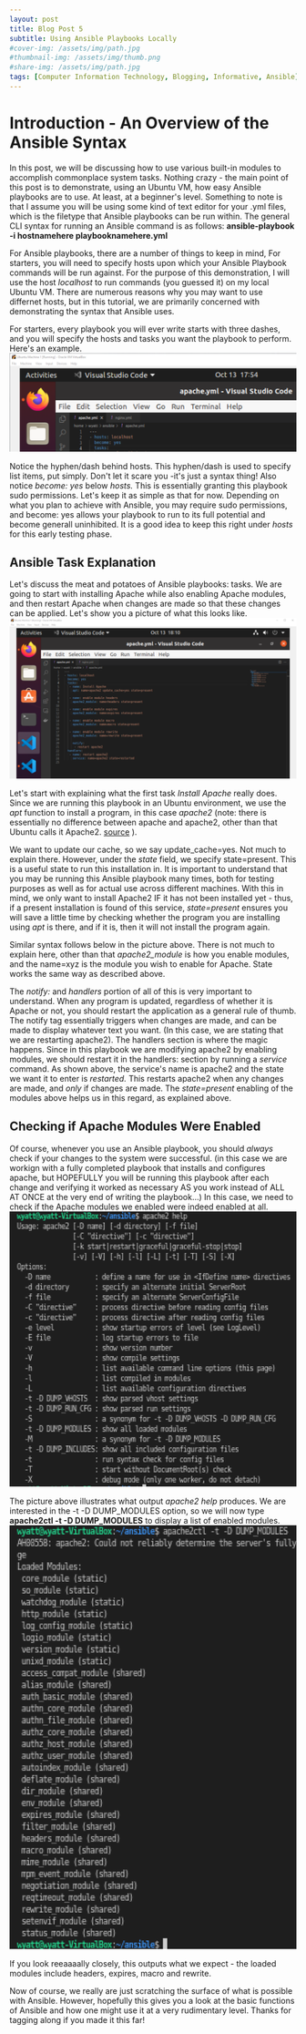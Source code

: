 ```yaml
---
layout: post
title: Blog Post 5
subtitle: Using Ansible Playbooks Locally
#cover-img: /assets/img/path.jpg
#thumbnail-img: /assets/img/thumb.png
#share-img: /assets/img/path.jpg
tags: [Computer Information Technology, Blogging, Informative, Ansible]
---
```


# Introduction - An Overview of the Ansible Syntax

In this post, we will be discussing how to use various built-in modules to accomplish commonplace system tasks. Nothing crazy - the main point of this post is to demonstrate, using an Ubuntu VM, how easy Ansible playbooks are to use. At least, at a beginner's level. Something to note is that I assume you will be using some kind of text editor for your .yml files, which is the filetype that Ansible playbooks can be run within. The general CLI syntax for running an Ansible command is as follows: **ansible-playbook -i hostnamehere playbooknamehere.yml**

For Ansible playbooks, there are a number of things to keep in mind, For starters, you will need to specify hosts upon which your Ansible Playbook commands will be run against. For the purpose of this demonstration, I will use the host _localhost_ to run commands (you guessed it) on my local Ubuntu VM. There are numerous reasons why you may want to use differnet hosts, but in this tutorial, we are primarily concerned with demonstrating the syntax that Ansible uses.

For starters, every playbook you will ever write starts with three dashes, and you will specify the hosts and tasks you want the playbook to perform. Here's an example. ![beginning of ansible file](/assets/img/image(5).png)

Notice the hyphen/dash behind hosts. This hyphen/dash is used to specify list items, put simply. Don't let it scare you -it's just a syntax thing! Also notice _become: yes_ below _hosts._ This is essentially granting this playbook sudo permissions. Let's keep it as simple as that for now. Depending on what you plan to achieve with Ansible, you may require sudo permissions, and become: yes allows your playbook to run to its full potential and become generall uninhibited. It is a good idea to keep this right under _hosts_ for this early testing phase. 

## Ansible Task Explanation

Let's discuss the meat and potatoes of Ansible playbooks: tasks. We are going to start with installing Apache while also enabling Apache modules, and then restart Apache when changes are made so that these changes can be applied. Let's show you a picture of what this looks like. ![whole apache download file](/assets/img/image(6).png)

Let's start with explaining what the first task _Install Apache_ really does. Since we are running this playbook in an Ubuntu environment, we use the _apt_ function to install a program, in this case _apache2_ (note: there is essentially no difference between apache and apache2, other than that Ubuntu calls it Apache2. [source](https://superuser.com/questions/1434629/what-is-the-difference-between-apache-web-server-and-apache-httpd) ). 

We want to update our cache, so we say update_cache=yes. Not much to explain there. However, under the _state_ field, we specify state=present. This is a useful state to run this installation in. It is important to understand that you may be running this Ansible playbook many times, both for testing purposes as well as for actual use across different machines. With this in mind, we only want to install Apache2 IF it has not been installed yet - thus, if a present installation is found of this service, _state=present_ ensures you will save a little time by checking whether the program you are installing using _apt_ is there, and if it is, then it will not install the program again. 

Similar syntax follows below in the picture above. There is not much to explain here, other than that _apache2_module_ is how you enable modules, and the name=xyz is the module you wish to enable for Apache. State works the same way as described above. 

The _notify:_ and _handlers_ portion of all of this is very important to understand. When any program is updated, regardless of whether it is Apache or not, you should restart the application as a general rule of thumb. The notify tag essentially triggers when changes are made, and can be made to display whatever text you want. (In this case, we are stating that we are restarting apache2). The handlers section is where the magic happens. Since in this playbook we are modifying apache2 by enabling modules, we should restart it in the handlers: section by running a _service_ command. As shown above, the service's name is apache2 and the state we want it to enter is _restarted._ This restarts apache2 when any changes are made, and _only_ if changes are made. The _state=present_ enabling of the modules above helps us in this regard, as explained above.

## Checking if Apache Modules Were Enabled

Of course, whenever you use an Ansible playbook, you should _always_ check if your changes to the system were successful. (in this case we are workign with a fully completed playbook that installs and configures apache, but HOPEFULLY you will be running this playbook after each change and verifying it worked as necessary AS you work instead of ALL AT ONCE at the very end of writing the playbook...) In this case, we need to check if the Apache modules we enabled were indeed enabled at all. ![apache2 help](/assets/img/image(7).png)

The picture above illustrates what output _apache2 help_ produces. We are interested in the -t -D DUMP_MODULES option, so we will now type **apache2ctl -t -D DUMP_MODULES** to display a list of enabled modules. ![apache modules](/assets/img/image(8).png)

If you look reeaaaally closely, this outputs what we expect - the loaded modules include headers, expires, macro and rewrite. 

Now of course, we really are just scratching the surface of what is possible with Ansible. However, hopefully this gives you a look at the basic functions of Ansible and how one might use it at a very rudimentary level. Thanks for tagging along if you made it this far!

